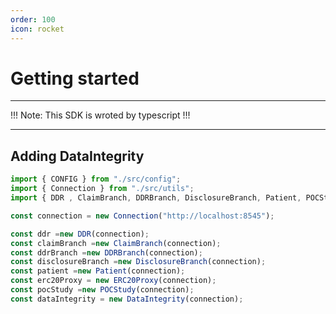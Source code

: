 ```yaml
---
order: 100
icon: rocket
---
```


# Getting started

---

!!! Note:
This SDK is wroted by typescript
!!!

---

## Adding DataIntegrity

```ts
import { CONFIG } from "./src/config";
import { Connection } from "./src/utils";
import { DDR , ClaimBranch, DDRBranch, DisclosureBranch, Patient, POCStudy, DataIntegrity} from "./src/action";

const connection = new Connection("http://localhost:8545");

const ddr =new DDR(connection);
const claimBranch =new ClaimBranch(connection);
const ddrBranch =new DDRBranch(connection);
const disclosureBranch =new DisclosureBranch(connection);
const patient =new Patient(connection);
const erc20Proxy = new ERC20Proxy(connection);
const pocStudy =new POCStudy(connection);
const dataIntegrity = new DataIntegrity(connection);
```
